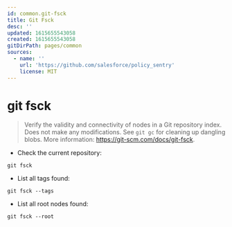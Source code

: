 ```yaml
---
id: common.git-fsck
title: Git Fsck
desc: ''
updated: 1615655543058
created: 1615655543058
gitDirPath: pages/common
sources:
  - name: ''
    url: 'https://github.com/salesforce/policy_sentry'
    license: MIT
---
```

# git fsck

> Verify the validity and connectivity of nodes in a Git repository index.
> Does not make any modifications. See `git gc` for cleaning up dangling blobs.
> More information: <https://git-scm.com/docs/git-fsck>.

- Check the current repository:

`git fsck`

- List all tags found:

`git fsck --tags`

- List all root nodes found:

`git fsck --root`

